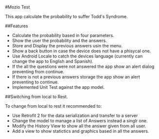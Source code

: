#Mozio Test

This app calculate the probability to suffer Todd's Syndrome.

##Features

- Calculate the probability based in four parameters.
- Show the user the probability and the answers.
- Store and Display the previous answers usin the menu.
- Show a back button in case the device does not have a phisycal one.
- Use Android Locale to catch the devices language (currently can change the app to English and Spanish).
- If the all the questions were not answered the app show an alert dialog preventing from continue.
- If there is not a previous answers storage the app show an alert preventing to continue.
- Implemented Unit Test against the app model.

##Switching from local to Rest.

To change from local to rest it recommended to: 

- Use Retrofit 2 for the data serialization and transfer to a server
- Change the model to manage a list of Answers instead a singlr one.
- Modify the History View to show all the answer given from all user.
- Add a view to show statictics and graphics based in all the answers.
